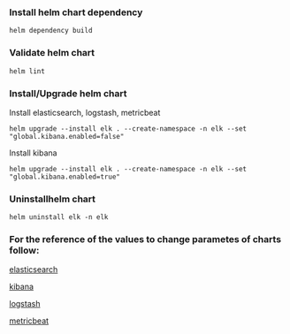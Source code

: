 
### Install helm chart dependency
```
helm dependency build
```

### Validate helm chart

```
helm lint
```

### Install/Upgrade helm chart

Install elasticsearch, logstash, metricbeat

```
helm upgrade --install elk . --create-namespace -n elk --set "global.kibana.enabled=false"
```

Install kibana

```
helm upgrade --install elk . --create-namespace -n elk --set "global.kibana.enabled=true"
```

### Uninstallhelm chart

```
helm uninstall elk -n elk
```

### For the reference of the values to change parametes of charts follow:

[elasticsearch](https://artifacthub.io/packages/helm/elastic/elasticsearch/8.5.1)

[kibana](https://artifacthub.io/packages/helm/elastic/kibana/8.5.1)

[logstash](https://artifacthub.io/packages/helm/elastic/logstash/8.5.1)

[metricbeat](https://artifacthub.io/packages/helm/elastic/metricbeat/8.5.1)
